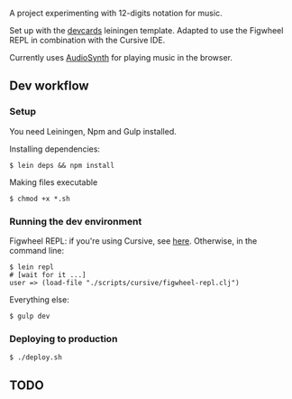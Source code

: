 A project experimenting with 12-digits notation for music.

Set up with the [devcards](https://github.com/bhauman/devcards) leiningen template.
Adapted to use the Figwheel REPL in combination with the Cursive IDE.

Currently uses [AudioSynth](https://github.com/keithwhor/audiosynth) for playing music in the browser.

## Dev workflow

### Setup

You need Leiningen, Npm and Gulp installed.

Installing dependencies:

`$ lein deps && npm install`

Making files executable

`$ chmod +x *.sh`

### Running the dev environment

Figwheel REPL: if you're using Cursive, see [here](https://github.com/bhauman/lein-figwheel/wiki/Running-figwheel-in-a-Cursive-Clojure-REPL).
 Otherwise, in the command line: 
 
```
$ lein repl
# [wait for it ...]
user => (load-file "./scripts/cursive/figwheel-repl.clj")
```

Everything else:
 
```
$ gulp dev
```

### Deploying to production

```
$ ./deploy.sh
```

## TODO
